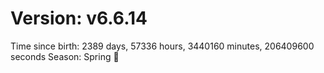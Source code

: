 # Version: v6.6.14
Time since birth: 2389 days, 57336 hours, 3440160 minutes, 206409600 seconds
Season: Spring 🌸
